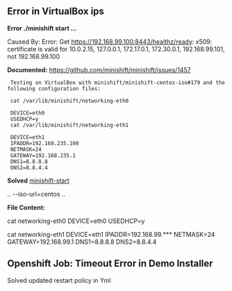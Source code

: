 
## Error in VirtualBox ips
**Error ./minishift start ...**

Caused By:
     Error: Get https://192.168.99.100:8443/healthz/ready: x509: certificate is valid for 10.0.2.15, 127.0.0.1, 172.17.0.1, 172.30.0.1, 192.168.99.101, not 192.168.99.100

**Documented:**
https://github.com/minishift/minishift/issues/1457


     Testing on VirtualBox with minishift/minishift-centos-iso#179 and the following configuration files:

     cat /var/lib/minishift/networking-eth0

     DEVICE=eth0
     USEDHCP=y
     cat /var/lib/minishift/networking-eth1

     DEVICE=eth1
     IPADDR=192.168.235.100
     NETMASK=24
     GATEWAY=192.168.235.1
     DNS1=8.8.8.8
     DNS2=8.8.4.4

**Solved** [minishift-start](bootstrap/minishift-start)

.. --iso-url=centos ..



**File Content:**

cat networking-eth0
DEVICE=eth0
USEDHCP=y

cat networking-eth1
DEVICE=eth1
IPADDR=192.168.99.***
NETMASK=24
GATEWAY=192.168.99.1
DNS1=8.8.8.8
DNS2=8.8.4.4



## Openshift Job: Timeout Error in Demo Installer
Solved updated restart policy in Yml
